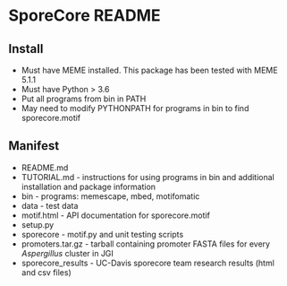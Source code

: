 # SporeCore README 

## Install

+ Must have MEME installed. This package has been tested with MEME 5.1.1
+ Must have Python > 3.6
+ Put all programs from bin in PATH
+ May need to modify PYTHONPATH for programs in bin to find sporecore.motif

## Manifest

+ README.md
+ TUTORIAL.md - instructions for using programs in bin and additional installation and package information
+ bin - programs: memescape, mbed, motifomatic
+ data - test data 
+ motif.html - API documentation for sporecore.motif 
+ setup.py
+ sporecore - motif.py and unit testing scripts
+ promoters.tar.gz - tarball containing promoter FASTA files for every *Aspergillus* cluster in JGI
+ sporecore_results - UC-Davis sporecore team research results (html and csv files)


